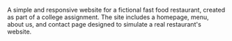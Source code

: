 A simple and responsive website for a fictional fast food restaurant, created as part of a college assignment. The site includes a homepage, menu, about us, and contact page designed to simulate a real restaurant's website. 
